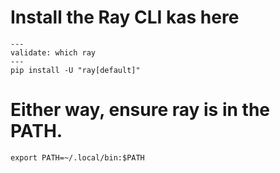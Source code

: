 # Install the Ray CLI kas here

```shell
---
validate: which ray
---
pip install -U "ray[default]"
```

# Either way, ensure ray is in the PATH.

```shell
export PATH=~/.local/bin:$PATH
```

